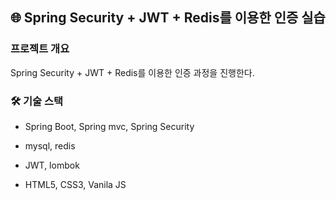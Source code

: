 ## 🌐 Spring Security + JWT + Redis를 이용한 인증 실습

### 프로젝트 개요
Spring Security + JWT + Redis를 이용한 인증 과정을 진행한다.


### 🛠 기술 스택
- Spring Boot, Spring mvc, Spring Security

- mysql,  redis

- JWT, lombok

- HTML5, CSS3, Vanila JS

<br>
